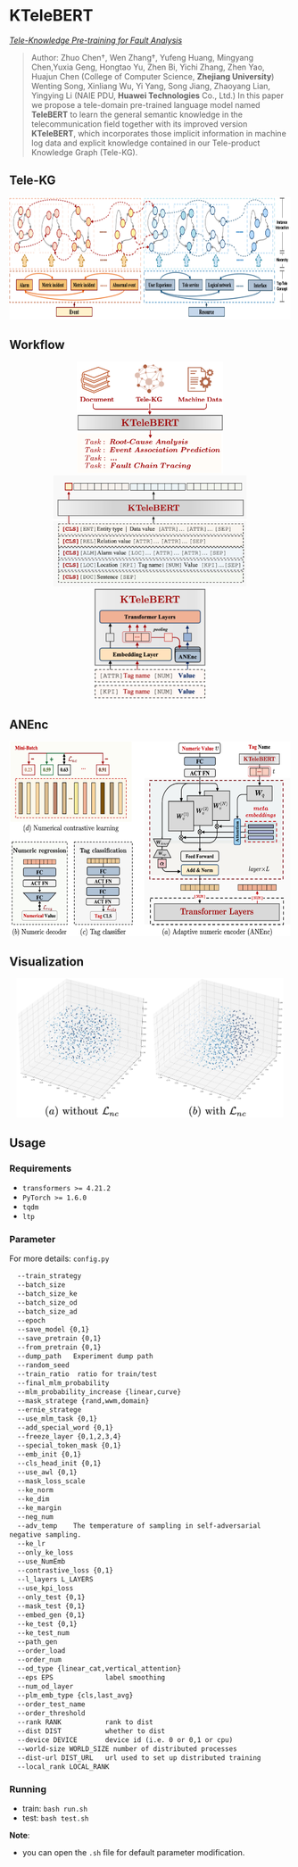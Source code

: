# KTeleBERT

[*Tele-Knowledge Pre-training for Fault Analysis*]()

>Author: Zhuo Chen†, Wen Zhang†, Yufeng Huang, Mingyang Chen,Yuxia Geng, Hongtao Yu, Zhen Bi, Yichi Zhang, Zhen Yao, Huajun Chen (College of Computer Science, **Zhejiang University**)
Wenting Song, Xinliang Wu, Yi Yang, Song Jiang, Zhaoyang Lian, Yingying Li (NAIE PDU, **Huawei Technologies** Co., Ltd.)
>In this paper we propose a tele-domain pre-trained language model named **TeleBERT** to learn the general semantic knowledge in the telecommunication field together with its improved version **KTeleBERT**, which incorporates those implicit information in machine log data and explicit knowledge contained in our Tele-product Knowledge Graph (Tele-KG).
## Tele-KG

<div align=center><img src="https://github.com/hackerchenzhuo/KTeleBERT/blob/main/figures/TeleKG.png" height="220px"></div>


## Workflow
<div align=center>
<center class="half">
    <img src="https://github.com/hackerchenzhuo/KTeleBERT/blob/main/figures/workflow.png" height="200px"/><img src="https://github.com/hackerchenzhuo/KTeleBERT/blob/main/figures/Template.png" height="200px"/><img src="https://github.com/hackerchenzhuo/KTeleBERT/blob/main/figures/numericalEmbedding.png" height="200px"/>
</center></div>

## ANEnc
<div align=center>
<center class="half">
    <img src="https://github.com/hackerchenzhuo/KTeleBERT/blob/main/figures/ANEnc.png" height="350px"/>
</center></div>

## Visualization
<div align=center>
<center class="half">
    <img src="https://github.com/hackerchenzhuo/KTeleBERT/blob/main/figures/vis.png" height="250px"/>
</center></div>

## Usage

### Requirements
- `transformers >= 4.21.2`
- `PyTorch >= 1.6.0`
- `tqdm`
- `ltp`

### Parameter
For more details: ```config.py```
```
  --train_strategy 
  --batch_size 
  --batch_size_ke 
  --batch_size_od 
  --batch_size_ad 
  --epoch 
  --save_model {0,1}
  --save_pretrain {0,1}
  --from_pretrain {0,1}
  --dump_path   Experiment dump path
  --random_seed 
  --train_ratio  ratio for train/test
  --final_mlm_probability 
  --mlm_probability_increase {linear,curve}
  --mask_stratege {rand,wwm,domain}
  --ernie_stratege 
  --use_mlm_task {0,1}
  --add_special_word {0,1}
  --freeze_layer {0,1,2,3,4}
  --special_token_mask {0,1}
  --emb_init {0,1}
  --cls_head_init {0,1}
  --use_awl {0,1}
  --mask_loss_scale 
  --ke_norm 
  --ke_dim 
  --ke_margin 
  --neg_num 
  --adv_temp    The temperature of sampling in self-adversarial negative sampling.
  --ke_lr 
  --only_ke_loss 
  --use_NumEmb 
  --contrastive_loss {0,1}
  --l_layers L_LAYERS
  --use_kpi_loss
  --only_test {0,1}
  --mask_test {0,1}
  --embed_gen {0,1}
  --ke_test {0,1}
  --ke_test_num 
  --path_gen 
  --order_load 
  --order_num 
  --od_type {linear_cat,vertical_attention}
  --eps EPS             label smoothing
  --num_od_layer 
  --plm_emb_type {cls,last_avg}
  --order_test_name 
  --order_threshold 
  --rank RANK           rank to dist
  --dist DIST           whether to dist
  --device DEVICE       device id (i.e. 0 or 0,1 or cpu)
  --world-size WORLD_SIZE number of distributed processes
  --dist-url DIST_URL   url used to set up distributed training
  --local_rank LOCAL_RANK
```


### Running

- train:
```bash run.sh```
``` ```
- test:
```bash test.sh```
``` ```

**Note**: 
- you can open the `.sh` file for default parameter modification.
